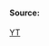 #### Source:
[YT](https://www.youtube.com/watch?v=sKWSk0o-TxE&list=PLXj4XH7LcRfDrdQuJTHIPmKMpa7eYVaPm&index=72)

